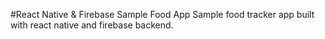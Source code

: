 #React Native & Firebase Sample Food App
Sample food tracker app built with react native and firebase backend.
 
